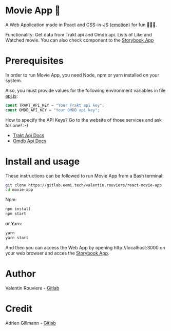 # Movie App 🎥

A Web Application made in React and CSS-in-JS  ([emotion](https://github.com/emotion-js/emotion)) for fun 🍿🍿🍿.

Functionality: Get data from Trakt api and Omdb api. Lists of Like and Watched movie. You can also check component to the [Storybook App](https://github.com/storybooks/storybook)

# Prerequisites

In order to run Movie App, you need Node, npm or yarn installed on your system.

Also, you must provide values for the following environment variables in file [api.js](./src/helpers/api.js):

```javascript
const TRAKT_API_KEY = "Your Trakt api key";
const OMDB_API_KEY = "Your OMDB api key";
```

How to specify the API Keys? Go to the website of those services and ask for one! :-)

- [Trakt Api Docs](https://trakt.docs.apiary.io/#)
- [Omdb Api Docs](http://www.omdbapi.com/)

# Install and usage

These instructions can be followed to run Movie App from a Bash terminal:

``` bash
git clone https://gitlab.eemi.tech/valentin.rouviere/react-movie-app
cd movie-app
```

Npm:

```bash
npm install
npm start
```

or Yarn:

```bash
yarn
yarn start
```

And then you can access the Web App by opening http://localhost:3000 on your web browser and acces the [Storybook App](http://localhost:9009).

# Author

Valentin Rouviere - [Gitlab](https://gitlab.eemi.tech/valentin.rouviere/)


# Credit

Adrien Gillmann - [Gitlab](https://gitlab.com/Agillmann/)